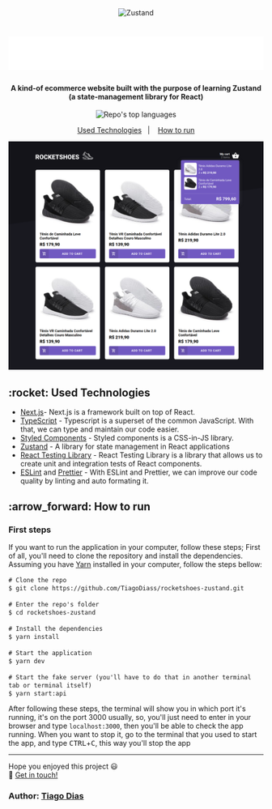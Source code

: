 <div align='center'>
  <img 
       src='https://raw.githubusercontent.com/pmndrs/zustand/main/bear.jpg' 
       alt='Zustand'
       width='750'
   />
</div>

<div align='center'>
  <h1 align='center' >
    <img src='./public/img/logo-rocketshoes.svg' alt='Rocketshoes' />
  </h1>
 </div>

<h4 align="center">
  A kind-of ecommerce website built with the purpose of learning Zustand (a state-management library for React)
</h4>

<p align="center">
  <img alt="Repo's top languages" src="https://img.shields.io/static/v1?label=Main%20technologies&message=React%2FNext.js%2FTypeScript&style=for-the-badge&color=f062c0&labelColor=06092b">
</p>

<p align="center">
  <a href="#technologies">Used Technologies</a>&nbsp;&nbsp;&nbsp;|&nbsp;&nbsp;&nbsp;
  <a href="#how-to-run">How to run</a>
</p>

<div>
  <img alt="Project preview" src="./public/img/rocketshoes-zustand.png" />
</div>

<h2 id="techonologies" name="technologies">
  :rocket: Used Technologies
</h2>

- [Next.js](https://nextjs.org/)- Next.js is a framework built on top of React.
- [TypeScript](https://www.typescriptlang.org/) - Typescript is a superset of the common JavaScript. With that, we can type and maintain our code easier.
- [Styled Components](https://styled-components.com/) - Styled components is a CSS-in-JS library.
- [Zustand](https://github.com/pmndrs/zustand) - A library for state management in React applications
- [React Testing Library](https://testing-library.com/) - React Testing Library is a library that allows us to create unit and integration tests of React components.
- [ESLint](https://eslint.org/) and [Prettier](https://prettier.io/) - With ESLint and Prettier, we can improve our code quality by linting and auto formating it.

<h2 id="how-to-run" name="how-to-run">
  :arrow_forward: How to run
</h2>

### First steps

If you want to run the application in your computer, follow these steps;
First of all, you'll need to clone the repository and install the dependencies. Assuming you have [Yarn](https://yarnpkg.com/) installed in your computer, follow the steps bellow:

```
# Clone the repo
$ git clone https://github.com/TiagoDiass/rocketshoes-zustand.git

# Enter the repo's folder
$ cd rocketshoes-zustand

# Install the dependencies
$ yarn install

# Start the application
$ yarn dev

# Start the fake server (you'll have to do that in another terminal tab or terminal itself)
$ yarn start:api
```

After following these steps, the terminal will show you in which port it's running, it's on the port 3000 usually, so, you'll just need to enter in your browser and
type `localhost:3000`, then you'll be able to check the app running. When you want to stop it, go to the terminal that you used to start the app, and type <kbd>CTRL</kbd>+<kbd>C</kbd>,
this way you'll stop the app

---

Hope you enjoyed this project :smiley:<br>
:wave: [Get in touch!](https://www.linkedin.com/in/tiagodiass)

### Author: [Tiago Dias](https://tiagodiass.github.io)
